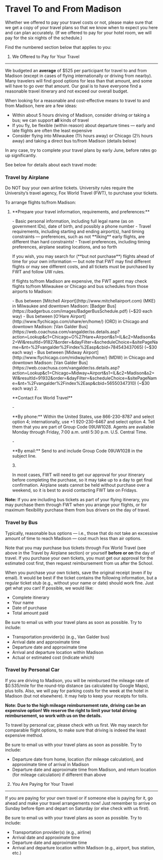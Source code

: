 Travel To and From Madison
==========================

Whether we offered to pay your travel costs or not, please make sure that we get a copy of your travel plans so that we know when to expect you here and can plan accurately. (If we offered to pay for your hotel room, we will pay for the six nights of the schedule.)

Find the numbered section below that applies to you:

1. We Offered to Pay for Your Travel
------------------------------------

We budgeted an **average** of $525 per participant for travel to and from Madison (except in cases of flying internationally or driving from nearby). Many travelers will find good options for less than that amount, and some will have to go over that amount. Our goal is to have everyone find a reasonable travel itinerary and not exceed our overall budget.

When looking for a reasonable and cost-effective means to travel to and from Madison, here are a few ideas:

-   Within about 5 hours driving of Madison, consider driving or taking a bus; we can support **all** kinds of travel
-   If you fly, be flexible (within reason) about departure times — early and late flights are often the least expensive
-   Consider flying into Milwaukee (1½ hours away) or Chicago (2½ hours away) and taking a direct bus to/from Madison (details below)

In any case, try to complete your travel plans by early June, before rates go up significantly.

See below for details about each travel mode:

### Travel by Airplane

<span style="color: \#F60;">Do NOT buy your own airline tickets</span>. University rules require the University’s travel agency, Fox World Travel (FWT), to purchase your tickets.

To arrange flights to/from Madison:

1.  <p>**Prepare your travel information, requirements, and preferences:**</p>
    -   Basic personal information, including full legal name (as on government IDs), date of birth, and possibly a phone number
    -   Travel requirements, including starting and ending airport(s), hard timing constraints — preferences, such as not **liking** early flights, are different than hard constraints!
    -   Travel preferences, including timing preferences, airplane seating locations, and so forth <p>If you wish, you may search for (**but not purchase**) flights ahead of time for your own information — but note that FWT may find different flights or may see different costs, and all tickets must be purchased by FWT and follow UW rules.</p> <p>If flights to/from Madison are expensive, the FWT agent may check flights to/from Milwaukee or Chicago and bus schedules from those airports to Madison:</p>
    -   Bus between [Mitchell Airport](http://www.mitchellairport.com) (MKE) in Milwaukee and downtown Madison: [Badger Bus](https://badgerbus.com/images/BadgerBusSchedule.pdf) (~$20 each way)
    -   Bus between [O’Hare Airport](http://www.flychicago.com/ohare/en/home/) (ORD) in Chicago and downtown Madison: [Van Galder Bus](https://web.coachusa.com/vangalder/ss.details.asp?action=Lookup&c1=Chicago+O%27Hare+Airport&s1=IL&c2=Madison&s2=WI&resultId=91827&order=&dayFilter=&scheduleChoice=&sitePageName=&nt=%2Fvangalder%2Findex%2Easp&cbid=784543437065) (~$30 each way)
    -   Bus between [Midway Airport](http://www.flychicago.com/midway/en/home/) (MDW) in Chicago and downtown Madison: [Van Galder Bus](https://web.coachusa.com/vangalder/ss.details.asp?action=Lookup&c1=Chicago+Midway+Airport&s1=IL&c2=Madison&s2=WI&resultId=91932&order=&dayFilter=&scheduleChoice=&sitePageName=&nt=%2Fvangalder%2Findex%2Easp&cbid=56550347310) (~$30 each way) 2. <p>**Contact Fox World Travel**</p>
    -   <p>**By phone:** Within the United States, use 866-230-8787 and select option 4; internationally, use +1 920-230-6467 and select option 4. <span style="color: \#F60;">Tell them that you are part of Group Code 09UW1028.</span> Agents are available Monday through Friday, 7:00 a.m. until 5:30 p.m. U.S. Central Time.</p>
    -   <p>**By email:** Send to <uwgroups@foxworldtravel.com> and <span style="color: \#F60;">include Group Code 09UW1028</span> in the subject line.</p> 3. <p>In most cases, FWT will need to get our approval for your itinerary before completing the purchase, so it may take up to a day to get final confirmation. Airplane seats cannot be held without purchase over a weekend, so it is best to avoid contacting FWT late on Fridays.</p>

**Note:** If you are including bus tickets as part of your flying itinerary, you may purchase them through FWT when you arrange your flights, or for maximum flexibility purchase them from bus drivers on the day of travel.

### Travel by Bus

Typically, reasonable bus options — i.e., those that do not take an excessive amount of time to reach Madison — cost much less than air options.

Note that you may purchase bus tickets through Fox World Travel (see above in the Travel by Airplane section) or yourself **before or on** the day of travel. If you purchase your own tickets, you must get our approval for the estimated cost first, then request reimbursement from us after the School.

When you purchase your own tickets, save the original receipt (even if by email). It would be best if the ticket contains the following information, but a regular ticket stub (e.g., without your name or date) should work fine. Just get what you can! If possible, we would like:

-   Complete itinerary
-   Your name
-   Date of purchase
-   Total amount paid

Be sure to email us with your travel plans as soon as possible. Try to include:

-   Transportation provider(s) (e.g., Van Galder bus)
-   Arrival date and approximate time
-   Departure date and approximate time
-   Arrival and departure location within Madison
-   Actual or estimated cost (indicate which)

### Travel by Personal Car

If you are driving to Madison, you will be reimbursed the mileage rate of $0.535/mile for the round-trip distance (as calculated by Google Maps), plus tolls. Also, we will pay for parking costs for the week at the hotel in Madison (but not elsewhere). It may help to keep your receipts for tolls.

**Note: Due to the high mileage reimbursement rate, driving can be an expensive option! We reserve the right to limit your total driving reimbursement, so work with us on the details.**

To travel by personal car, please check with us first. We may search for comparable flight options, to make sure that driving is indeed the least expensive method.

Be sure to email us with your travel plans as soon as possible. Try to include:

-   Departure date from home, location (for mileage calculation), and approximate time of arrival in Madison
-   Departure date and approximate time from Madison, and return location (for mileage calculation) if different than above

2. You Are Paying for Your Travel
---------------------------------

If you are paying for your own travel or if someone else is paying for it, go ahead and make your travel arrangements now! Just remember to arrive on Sunday before 6pm and depart on Saturday (or else check with us first).

Be sure to email us with your travel plans as soon as possible. Try to include:

-   Transportation provider(s) (e.g., airline)
-   Arrival date and approximate time
-   Departure date and approximate time
-   Arrival and departure location within Madison (e.g., airport, bus station, etc.)


